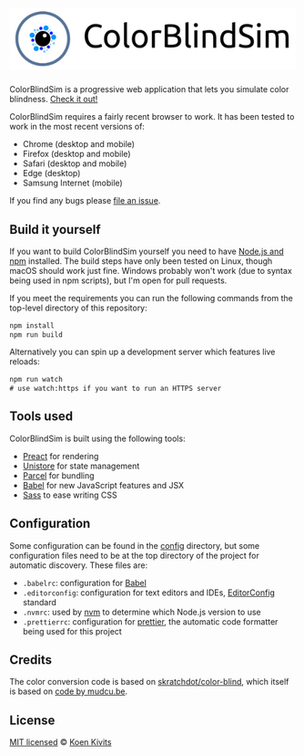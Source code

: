 # ![ColorBlindSim](./assets/img/readme_logo.png)

ColorBlindSim is a progressive web application that lets you simulate color blindness. [Check it out!](https://www.colorblindsim.com)

ColorBlindSim requires a fairly recent browser to work. It has been tested to work in the most recent versions of:

* Chrome (desktop and mobile)
* Firefox (desktop and mobile)
* Safari (desktop and mobile)
* Edge (desktop)
* Samsung Internet (mobile)

If you find any bugs please [file an issue](https://github.com/koenkivits/colorblindsim/issues/new).

## Build it yourself

If you want to build ColorBlindSim yourself you need to have [Node.js and npm](https://nodejs.org/en/) installed. The build steps have only been tested on Linux, though macOS should work just fine. Windows probably won't work (due to syntax being used in npm scripts), but I'm open for pull requests.

If you meet the requirements you can run the following commands from the top-level directory of this repository:

```
npm install
npm run build
```

Alternatively you can spin up a development server which features live reloads:

```
npm run watch
# use watch:https if you want to run an HTTPS server
```

## Tools used

ColorBlindSim is built using the following tools:

* [Preact](https://preactjs.com/) for rendering
* [Unistore](https://github.com/developit/unistore) for state management
* [Parcel](https://parceljs.org/) for bundling
* [Babel](http://babeljs.io/) for new JavaScript features and JSX
* [Sass](https://sass-lang.com/) to ease writing CSS

## Configuration

Some configuration can be found in the [config](./config) directory, but some configuration files need to be at the top directory of the project for automatic discovery. These files are:

* `.babelrc`: configuration for [Babel](http://babeljs.io/)
* `.editorconfig`: configuration for text editors and IDEs, [EditorConfig](http://editorconfig.org/) standard
* `.nvmrc`: used by [nvm](https://github.com/creationix/nvm) to determine which Node.js version to use
* `.prettierrc`: configuration for [prettier](https://prettier.io/), the automatic code formatter being used for this project

## Credits

The color conversion code is based on [skratchdot/color-blind](https://github.com/skratchdot/color-blind), which itself is based on [code by mudcu.be](https://galactic.ink/sphere/js/Color.Blind.js).

## License

[MIT licensed](./LICENSE) © [Koen Kivits](https://koen.kivits.com)

